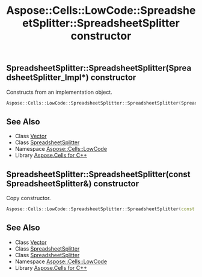 ﻿---
title: Aspose::Cells::LowCode::SpreadsheetSplitter::SpreadsheetSplitter constructor
linktitle: SpreadsheetSplitter
second_title: Aspose.Cells for C++ API Reference
description: 'Aspose::Cells::LowCode::SpreadsheetSplitter::SpreadsheetSplitter constructor. Constructs from an implementation object in C++.'
type: docs
weight: 100
url: /cpp/aspose.cells.lowcode/spreadsheetsplitter/spreadsheetsplitter/
---
## SpreadsheetSplitter::SpreadsheetSplitter(SpreadsheetSplitter_Impl*) constructor


Constructs from an implementation object.

```cpp
Aspose::Cells::LowCode::SpreadsheetSplitter::SpreadsheetSplitter(SpreadsheetSplitter_Impl *impl)
```

## See Also

* Class [Vector](../../../aspose.cells/vector/)
* Class [SpreadsheetSplitter](../)
* Namespace [Aspose::Cells::LowCode](../../)
* Library [Aspose.Cells for C++](../../../)
## SpreadsheetSplitter::SpreadsheetSplitter(const SpreadsheetSplitter\&) constructor


Copy constructor.

```cpp
Aspose::Cells::LowCode::SpreadsheetSplitter::SpreadsheetSplitter(const SpreadsheetSplitter &src)
```

## See Also

* Class [Vector](../../../aspose.cells/vector/)
* Class [SpreadsheetSplitter](../)
* Class [SpreadsheetSplitter](../)
* Namespace [Aspose::Cells::LowCode](../../)
* Library [Aspose.Cells for C++](../../../)
